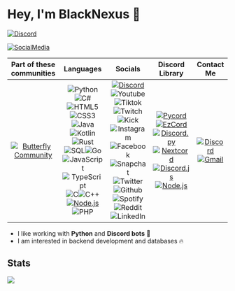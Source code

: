 # Hey, I'm BlackNexus 👋
[![Discord](https://img.shields.io/discord/1050422715586183250?style=for-the-badge&logo=discord&logoColor=white&label=Discord&labelColor=black&color=blue)](https://dc.gg/butterfly)

[![SocialMedia](https://cdn.discordapp.com/attachments/1136362096922206360/1246857026684977264/Banner_1_-_Kopie.png?ex=665de998&is=665c9818&hm=12704ce46978a443f05eb474aac0f42854c4d90fa7092fc3adc1d1ae9a1753e4&)](https://dc.gg/butterfly)

| Part of these communities | Languages | Socials | Discord Library | Contact Me |
| :---: | :---: | :---: | :---: | :---: |
| [![Butterfly Community](https://cdn.discordapp.com/attachments/1149587956374458380/1231564571412660314/stilknall1.png?ex=66376ae3&is=6624f5e3&hm=6850be77ce913f6952a1a82880a7925a376b5c1908f9fc168488836210c68210&)](https://github.com/GangsMitglied) | ![Python](https://img.shields.io/badge/Python-3670A0?style=flat&logo=python&logoColor=ffdd54)![C#](https://img.shields.io/badge/C%23-%23239120.svg?style=flat&logo=csharp&logoColor=white)![HTML5](https://img.shields.io/badge/HTML5-%23E34F26.svg?style=flat&logo=html5&logoColor=white)![CSS3](https://img.shields.io/badge/CSS3-%231572B6.svg?style=flat&logo=css3&logoColor=white)![Java](https://img.shields.io/badge/Java-ED8B00?style=flat&logo=openjdk&logoColor=white)![Kotlin](https://img.shields.io/badge/Kotlin-%230095D5.svg?style=flat&logo=kotlin&logoColor=white)![Rust](https://img.shields.io/badge/Rust-%23525453?style=flat&logo=Rust)![SQL](https://img.shields.io/badge/SQL-%230565ff?style=flat&logo=adminer&logoColor=%23000000)![Go](https://img.shields.io/badge/Go-%23010d69?style=flat&logo=go)![JavaScript](https://img.shields.io/badge/JavaScript-%23323330.svg?style=flat&logo=javascript&logoColor=%23F7DF1E)![TypeScript](https://shields.io/badge/TypeScript-3178C6?logo=TypeScript&logoColor=FFF&style=flat)![C](https://img.shields.io/badge/c-%23250342?style=flat&logo=c)![C++](https://img.shields.io/badge/-C++-blue?logo=cplusplus)[![Node.js](https://img.shields.io/badge/Node.js-black?flat&logo=Node.js)](https://nodejs.org/docs/latest/api/)![PHP](https://img.shields.io/badge/PHP-777BB4?style=flat&logo=php&logoColor=white) | [![Discord](https://img.shields.io/badge/Discord-%235865F2?style=plastic&logo=discord&logoColor=white)](https://discord.com/users/937662890406727680)![Youtube](https://img.shields.io/badge/YouTube-%23cc0202?style=plastic&logo=youtube)![Tiktok](https://img.shields.io/badge/TikTok-%23000000?style=plastic&logo=TikTok)![Twitch](https://img.shields.io/badge/Twitch-%23480763?style=plastic&logo=twitch)![Kick](https://img.shields.io/badge/Kick-darkgreen?style=plastic&logo=Kick)![Instagram](https://img.shields.io/badge/Instagram-%237d0748?style=plastic&logo=instagram)![Facebook](https://img.shields.io/badge/Facebook-%230313a3?style=plastic&logo=Facebook)![Snapchat](https://img.shields.io/badge/Snapchat-%23787005?style=plastic&logo=Snapchat)![Twitter](https://img.shields.io/badge/Twitter-%23000000?style=plastic&logo=X)![Github](https://img.shields.io/badge/GitHub-%23000000?style=plastic&logo=GitHub)![Spotify](https://img.shields.io/badge/Spotify-%2303590d?style=plastic&logo=Spotify)![Reddit](https://img.shields.io/badge/Reddit-%230000?style=plastic&logo=Reddit)![LinkedIn](https://img.shields.io/badge/LinkedIn-%230670c2?style=plastic&logo=LinkedIn) | [![Pycord](https://img.shields.io/badge/Pycord-%2328e091?style=flat-square&logo=git&logoColor=white)](https://docs.pycord.dev/en/stable/)[![EzCord](https://img.shields.io/badge/EzCord-%2313ad4c?style=flat-square&logo=git&logoColor=white)](https://ezcord.readthedocs.io/en/latest/)[![Discord.py](https://img.shields.io/badge/Discord.py-%230363ff?style=flat-square&logo=git&logoColor=white)](https://discordpy.readthedocs.io/en/stable/)[![Nextcord](https://img.shields.io/badge/Nextcord-%23665f02?style=flat-square&logo=git&logoColor=%239aab07)](https://docs.nextcord.dev/en/stable/)[![Discord.js](https://img.shields.io/badge/Discord.js-%232c28e0?style=flat-square&logo=git&logoColor=white)](https://discord.js.org/)[![Node.js](https://img.shields.io/badge/Node.js-black?flat-square&logo=Node.js)](https://nodejs.org/docs/latest/api/) | [![Discord](https://img.shields.io/badge/Discord-%235865F2?style=plastic&logo=discord&logoColor=white)](https://discord.com/users/937662890406727680)[![Gmail](https://img.shields.io/badge/Gmail-D14836?style=plastic&logo=gmail&logoColor=white)](mailto:tempmail@gmail.com) |

- I like working with **Python** and **Discord bots** 👾
- I am interested in backend development and databases 🔥

## Stats
[![](https://github-readme-stats.vercel.app/api?username=Gangsmitglied&show_icons=true&theme=dracula)](https://github.com/GangsMitglied)
